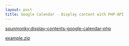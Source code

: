 ```yaml
---
layout: post
title: Google Calendar - Display content with PHP-API
---
```


[spunmonky:display-contents-google-calendar-php](https://spunmonkey.design/display-contents-google-calendar-php)

[example.zip](https://spunmonkey.design/wp-content/uploads/2014/11/phpcalendar41315.zip)
